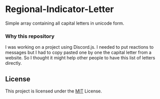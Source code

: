 # Regional-Indicator-Letter

Simple array containing all capital letters in unicode form.

### Why this repository

I was working on a project using Discord.js. I needed to put reactions to messages but I had to copy pasted one by one the capital letter from a website. So I thought it might help other people to have this list of letters directly.

## License

This project is licensed under the [MIT](LICENSE) License.
